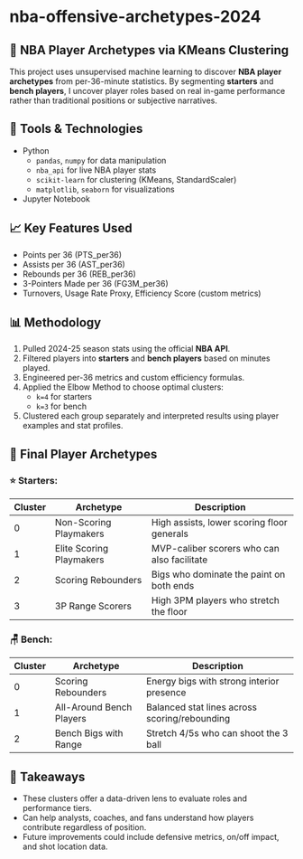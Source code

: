 # nba-offensive-archetypes-2024

## 🏀 NBA Player Archetypes via KMeans Clustering

This project uses unsupervised machine learning to discover **NBA player archetypes** from per-36-minute statistics. By segmenting **starters** and **bench players**, I uncover player roles based on real in-game performance rather than traditional positions or subjective narratives.

## 🔧 Tools & Technologies
- Python
  - `pandas`, `numpy` for data manipulation
  - `nba_api` for live NBA player stats
  - `scikit-learn` for clustering (KMeans, StandardScaler)
  - `matplotlib`, `seaborn` for visualizations
- Jupyter Notebook

## 📈 Key Features Used
- Points per 36 (PTS_per36)
- Assists per 36 (AST_per36)
- Rebounds per 36 (REB_per36)
- 3-Pointers Made per 36 (FG3M_per36)
- Turnovers, Usage Rate Proxy, Efficiency Score (custom metrics)

## 📊 Methodology
1. Pulled 2024-25 season stats using the official **NBA API**.
2. Filtered players into **starters** and **bench players** based on minutes played.
3. Engineered per-36 metrics and custom efficiency formulas.
4. Applied the Elbow Method to choose optimal clusters:
   - `k=4` for starters
   - `k=3` for bench
5. Clustered each group separately and interpreted results using player examples and stat profiles.

## 🧠 Final Player Archetypes

### ⭐ Starters:
| Cluster | Archetype                  | Description                                 |
|---------|----------------------------|---------------------------------------------|
| 0       | Non-Scoring Playmakers     | High assists, lower scoring floor generals   |
| 1       | Elite Scoring Playmakers   | MVP-caliber scorers who can also facilitate |
| 2       | Scoring Rebounders         | Bigs who dominate the paint on both ends     |
| 3       | 3P Range Scorers           | High 3PM players who stretch the floor       |

### 🪑 Bench:
| Cluster | Archetype                | Description                                  |
|---------|--------------------------|----------------------------------------------|
| 0       | Scoring Rebounders       | Energy bigs with strong interior presence    |
| 1       | All-Around Bench Players | Balanced stat lines across scoring/rebounding|
| 2       | Bench Bigs with Range    | Stretch 4/5s who can shoot the 3 ball        |

## 📌 Takeaways
- These clusters offer a data-driven lens to evaluate roles and performance tiers.
- Can help analysts, coaches, and fans understand how players contribute regardless of position.
- Future improvements could include defensive metrics, on/off impact, and shot location data.

